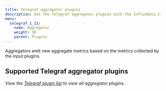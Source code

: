 ```yaml
---
title: Telegraf aggregator plugins
description: Use the Telegraf aggregator plugins with the InfluxData time series platfrom to create aggregate metrics (for example, mean, min, max, quantiles, etc.) collected by the input plugins. Aggregator plugins support basic statistics, histograms, and min/max values.
menu:
  telegraf_1_13:
    name: Aggregator
    weight: 30
    parent: Plugins
---
```


Aggregators emit new aggregate metrics based on the metrics collected by the input plugins.

## Supported Telegraf aggregator plugins
_View the [Telegraf plugin list](/telegraf/v1.13/plugins/plugin-list/) to view all aggregator plugins._
